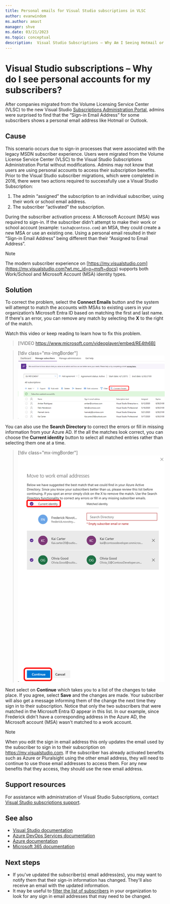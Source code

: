 ```yaml
---
title: Personal emails for Visual Studio subscriptions in VLSC
author: evanwindom
ms.author: amast
manager: shve
ms.date: 03/21/2023
ms.topic: conceptual
description:  Visual Studio Subscriptions – Why Am I Seeing Hotmail or Gmail Addresses for My Subscribers?
---
```


# Visual Studio subscriptions – Why do I see personal accounts for my subscribers?

After companies migrated from the Volume Licensing Service Center (VLSC) to the new Visual Studio [Subscriptions Administration Portal](https://manage.visualstudio.com), admins were surprised to find that the “Sign-in Email Address” for some subscribers shows a personal email address like Hotmail or Outlook.  

## Cause

This scenario occurs due to sign-in processes that were associated with the legacy MSDN subscriber experience. Users were migrated from the Volume License Service Center (VLSC) to the Visual Studio Subscriptions Administration Portal without modifications. Admins may not know that users are using personal accounts to access their subscription benefits. Prior to the Visual Studio subscriber migrations, which were completed in 2016, there were two actions required to successfully use a Visual Studio Subscription:
1. The admin “assigned” the subscription to an individual subscriber, using their work or school email address.
2. The subscriber “activated” the subscription.

During the subscriber activation process:
A Microsoft Account (MSA) was required to sign-in. If the subscriber didn’t attempt to make their work or school account (example: `tasha@contoso.com`) an MSA, they could create a new MSA or use an existing one. Using a personal email resulted in their “Sign-in Email Address” being different than their “Assigned to Email Address”.

> [!NOTE]
> The modern subscriber experience on [https://my.visualstudio.com](https://my.visualstudio.com?wt.mc_id=o~msft~docs) supports both Work/School and Microsoft Account (MSA) identity types.

## Solution

To correct the problem, select the **Connect Emails** button and the system will attempt to match the accounts with MSAs to existing users in your organization’s Microsoft Entra ID based on matching the first and last name. If there's an error, you can remove any match by selecting the **X** to the right of the match.  

Watch this video or keep reading to learn how to fix this problem. 

> [!VIDEO https://www.microsoft.com/videoplayer/embed/RE4th6B]

> [!div class="mx-imgBorder"]
> ![Connect Emails Button](_img/connect-emails/connect-emails-button.png "Screenshot of the Manage subscribers page.  The Connect Emails option is highlighted.")

You can also use the **Search Directory** to correct the errors or fill in missing information from your Azure AD. If the all the matches look correct, you can choose the **Current identity** button to select all matched entries rather than selecting them one at a time.  

> [!div class="mx-imgBorder"]
> ![Connect Emails Fly-out](_img/connect-emails/connect-emails-flyout.png "Screenshot of the Move to work email addresses dialog.  The Current identity option is highlighted. Continue button is highlighted.")

Next select on **Continue** which takes you to a list of the changes to take place. If you agree, select **Save** and the changes are made. Your subscriber will also get a message informing them of the change the next time they sign in to their subscription.  Notice that only the two subscribers that were matched in the Microsoft Entra ID appear in this list.  In our example, since Frederick didn't have a corresponding address in the Azure AD, the Microsoft account (MSA) wasn't matched to a work account. 

> [!NOTE]
> When you edit the sign in email address this only updates the email used by the subscriber to sign in to their subscription on https://my.visualstudio.com. If the subscriber has already activated benefits such as Azure or Pluralsight using the other email address, they will need to continue to use those email addresses to access them. For any new benefits that they access, they should use the new email address. 

## Support resources

For assistance with administration of Visual Studio Subscriptions, contact [Visual Studio subscriptions support](https://aka.ms/vsadminhelp).

## See also

+ [Visual Studio documentation](/visualstudio/)
+ [Azure DevOps Services documentation](/azure/devops/)
+ [Azure documentation](/azure/)
+ [Microsoft 365 documentation](/microsoft-365/)

##  Next steps

+ If you've updated the subscriber(s) email address(es), you may want to notify them that their sign-in information has changed.  They'll also receive an email with the updated information.
+ It may be useful to [filter the list of subscribers](search-license.md) in your organization to look for any sign in email addresses that may need to be changed.